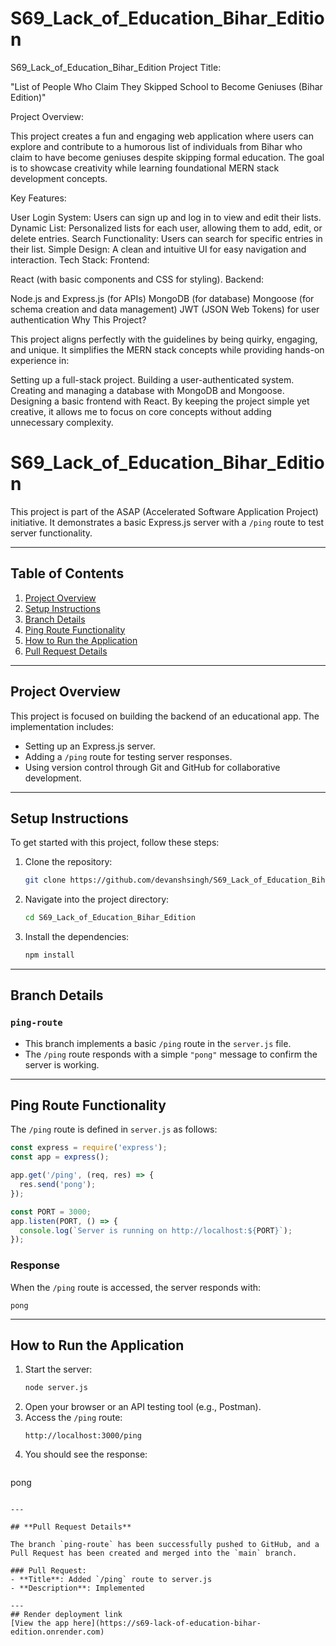 # S69_Lack_of_Education_Bihar_Edition
S69_Lack_of_Education_Bihar_Edition
Project Title:

"List of People Who Claim They Skipped School to Become Geniuses (Bihar Edition)"

Project Overview:

This project creates a fun and engaging web application where users can explore and contribute to a humorous list of individuals from Bihar who claim to have become geniuses despite skipping formal education. The goal is to showcase creativity while learning foundational MERN stack development concepts.

Key Features:

User Login System: Users can sign up and log in to view and edit their lists.
Dynamic List: Personalized lists for each user, allowing them to add, edit, or delete entries.
Search Functionality: Users can search for specific entries in their list.
Simple Design: A clean and intuitive UI for easy navigation and interaction.
Tech Stack: Frontend:

React (with basic components and CSS for styling).
Backend:

Node.js and Express.js (for APIs)
MongoDB (for database)
Mongoose (for schema creation and data management)
JWT (JSON Web Tokens) for user authentication
Why This Project?

This project aligns perfectly with the guidelines by being quirky, engaging, and unique. It simplifies the MERN stack concepts while providing hands-on experience in:

Setting up a full-stack project.
Building a user-authenticated system.
Creating and managing a database with MongoDB and Mongoose.
Designing a basic frontend with React.
By keeping the project simple yet creative, it allows me to focus on core concepts without adding unnecessary complexity.

# **S69_Lack_of_Education_Bihar_Edition**

This project is part of the ASAP (Accelerated Software Application Project) initiative. It demonstrates a basic Express.js server with a `/ping` route to test server functionality.

---

## **Table of Contents**
1. [Project Overview](#project-overview)
2. [Setup Instructions](#setup-instructions)
3. [Branch Details](#branch-details)
4. [Ping Route Functionality](#ping-route-functionality)
5. [How to Run the Application](#how-to-run-the-application)
6. [Pull Request Details](#pull-request-details)

---

## **Project Overview**

This project is focused on building the backend of an educational app. The implementation includes:
- Setting up an Express.js server.
- Adding a `/ping` route for testing server responses.
- Using version control through Git and GitHub for collaborative development.

---

## **Setup Instructions**

To get started with this project, follow these steps:

1. Clone the repository:
   ```bash
   git clone https://github.com/devanshsingh/S69_Lack_of_Education_Bihar_Edition.git
   ```
2. Navigate into the project directory:
   ```bash
   cd S69_Lack_of_Education_Bihar_Edition
   ```
3. Install the dependencies:
   ```bash
   npm install
   ```

---

## **Branch Details**

### `ping-route`
- This branch implements a basic `/ping` route in the `server.js` file.
- The `/ping` route responds with a simple `"pong"` message to confirm the server is working.

---

## **Ping Route Functionality**

The `/ping` route is defined in `server.js` as follows:

```javascript
const express = require('express');
const app = express();

app.get('/ping', (req, res) => {
  res.send('pong');
});

const PORT = 3000;
app.listen(PORT, () => {
  console.log(`Server is running on http://localhost:${PORT}`);
});
```

### **Response**
When the `/ping` route is accessed, the server responds with:
```
pong
```

---

## **How to Run the Application**

1. Start the server:
   ```bash
   node server.js
   ```
2. Open your browser or an API testing tool (e.g., Postman).
3. Access the `/ping` route:
   ```text
   http://localhost:3000/ping
   ```
4. You should see the response:
   ```
pong
   ```

---

## **Pull Request Details**

The branch `ping-route` has been successfully pushed to GitHub, and a Pull Request has been created and merged into the `main` branch. 

### Pull Request:
- **Title**: Added `/ping` route to server.js
- **Description**: Implemented

---
## Render deployment link
[View the app here](https://s69-lack-of-education-bihar-edition.onrender.com)